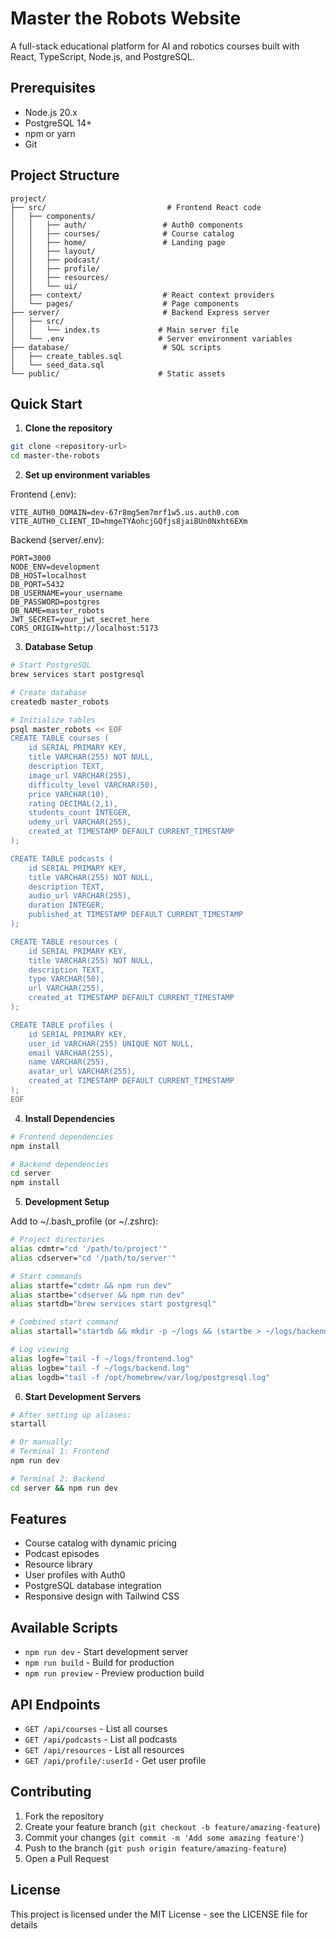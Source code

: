 # Master the Robots Website

A full-stack educational platform for AI and robotics courses built with React, TypeScript, Node.js, and PostgreSQL.

## Prerequisites

- Node.js 20.x
- PostgreSQL 14+
- npm or yarn
- Git

## Project Structure

```
project/
├── src/                           # Frontend React code
│   ├── components/               
│   │   ├── auth/                 # Auth0 components
│   │   ├── courses/              # Course catalog
│   │   ├── home/                 # Landing page
│   │   ├── layout/              
│   │   ├── podcast/             
│   │   ├── profile/             
│   │   ├── resources/           
│   │   └── ui/                  
│   ├── context/                  # React context providers
│   └── pages/                    # Page components
├── server/                       # Backend Express server
│   ├── src/                     
│   │   └── index.ts             # Main server file
│   └── .env                     # Server environment variables
├── database/                     # SQL scripts
│   ├── create_tables.sql        
│   └── seed_data.sql           
└── public/                      # Static assets
```

## Quick Start

1. **Clone the repository**
```bash
git clone <repository-url>
cd master-the-robots
```

2. **Set up environment variables**

Frontend (.env):
```
VITE_AUTH0_DOMAIN=dev-67r8mg5em7mrf1w5.us.auth0.com
VITE_AUTH0_CLIENT_ID=hmgeTYAohcjGQfjs8jaiBUn0Nxht6EXm
```

Backend (server/.env):
```
PORT=3000
NODE_ENV=development
DB_HOST=localhost
DB_PORT=5432
DB_USERNAME=your_username
DB_PASSWORD=postgres
DB_NAME=master_robots
JWT_SECRET=your_jwt_secret_here
CORS_ORIGIN=http://localhost:5173
```

3. **Database Setup**
```bash
# Start PostgreSQL
brew services start postgresql

# Create database
createdb master_robots

# Initialize tables
psql master_robots << EOF
CREATE TABLE courses (
    id SERIAL PRIMARY KEY,
    title VARCHAR(255) NOT NULL,
    description TEXT,
    image_url VARCHAR(255),
    difficulty_level VARCHAR(50),
    price VARCHAR(10),
    rating DECIMAL(2,1),
    students_count INTEGER,
    udemy_url VARCHAR(255),
    created_at TIMESTAMP DEFAULT CURRENT_TIMESTAMP
);

CREATE TABLE podcasts (
    id SERIAL PRIMARY KEY,
    title VARCHAR(255) NOT NULL,
    description TEXT,
    audio_url VARCHAR(255),
    duration INTEGER,
    published_at TIMESTAMP DEFAULT CURRENT_TIMESTAMP
);

CREATE TABLE resources (
    id SERIAL PRIMARY KEY,
    title VARCHAR(255) NOT NULL,
    description TEXT,
    type VARCHAR(50),
    url VARCHAR(255),
    created_at TIMESTAMP DEFAULT CURRENT_TIMESTAMP
);

CREATE TABLE profiles (
    id SERIAL PRIMARY KEY,
    user_id VARCHAR(255) UNIQUE NOT NULL,
    email VARCHAR(255),
    name VARCHAR(255),
    avatar_url VARCHAR(255),
    created_at TIMESTAMP DEFAULT CURRENT_TIMESTAMP
);
EOF
```

4. **Install Dependencies**
```bash
# Frontend dependencies
npm install

# Backend dependencies
cd server
npm install
```

5. **Development Setup**

Add to ~/.bash_profile (or ~/.zshrc):
```bash
# Project directories
alias cdmtr="cd '/path/to/project'"
alias cdserver="cd '/path/to/server'"

# Start commands
alias startfe="cdmtr && npm run dev"
alias startbe="cdserver && npm run dev"
alias startdb="brew services start postgresql"

# Combined start command
alias startall="startdb && mkdir -p ~/logs && (startbe > ~/logs/backend.log 2>&1 & startfe > ~/logs/frontend.log 2>&1 &)"

# Log viewing
alias logfe="tail -f ~/logs/frontend.log"
alias logbe="tail -f ~/logs/backend.log"
alias logdb="tail -f /opt/homebrew/var/log/postgresql.log"
```

6. **Start Development Servers**
```bash
# After setting up aliases:
startall

# Or manually:
# Terminal 1: Frontend
npm run dev

# Terminal 2: Backend
cd server && npm run dev
```

## Features

- Course catalog with dynamic pricing
- Podcast episodes
- Resource library
- User profiles with Auth0
- PostgreSQL database integration
- Responsive design with Tailwind CSS

## Available Scripts

- `npm run dev` - Start development server
- `npm run build` - Build for production
- `npm run preview` - Preview production build

## API Endpoints

- `GET /api/courses` - List all courses
- `GET /api/podcasts` - List all podcasts
- `GET /api/resources` - List all resources
- `GET /api/profile/:userId` - Get user profile

## Contributing

1. Fork the repository
2. Create your feature branch (`git checkout -b feature/amazing-feature`)
3. Commit your changes (`git commit -m 'Add some amazing feature'`)
4. Push to the branch (`git push origin feature/amazing-feature`)
5. Open a Pull Request

## License

This project is licensed under the MIT License - see the LICENSE file for details